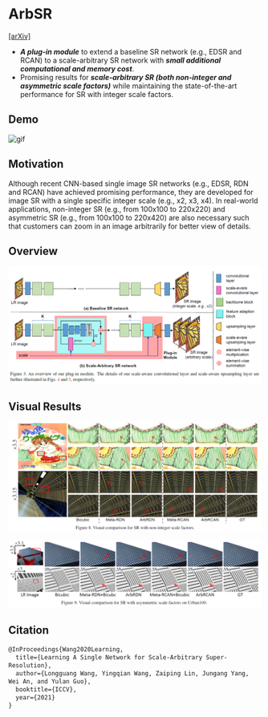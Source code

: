 # ArbSR
[[arXiv]](https://arxiv.org/abs/2004.03791)
- ***A plug-in module*** to extend a baseline SR network (e.g., EDSR and RCAN) to a scale-arbitrary SR network with ***small additional computational and memory cost***. 
- Promising results for ***scale-arbitrary SR (both non-integer and asymmetric scale factors)*** while maintaining the state-of-the-art performance for SR with integer scale factors.

## Demo

![gif](./Figs/1.gif)

## Motivation
Although recent CNN-based single image SR networks (e.g., EDSR, RDN and RCAN) have achieved promising performance, they are developed for image SR with a single specific integer scale (e.g., x2, x3, x4). In real-world applications, non-integer SR (e.g., from 100x100 to 220x220) and asymmetric SR (e.g., from 100x100 to 220x420) are also necessary such that customers can zoom in an image arbitrarily for better view of details.

## Overview
![overview](./Figs/overview.png)

## Visual Results

![non-integer](./Figs/non-integer.png)

![asymmetric](./Figs/asymmetric.png)

## Citation
```
@InProceedings{Wang2020Learning,
  title={Learning A Single Network for Scale-Arbitrary Super-Resolution},
  author={Longguang Wang, Yingqian Wang, Zaiping Lin, Jungang Yang, Wei An, and Yulan Guo},
  booktitle={ICCV},
  year={2021}
}
```
